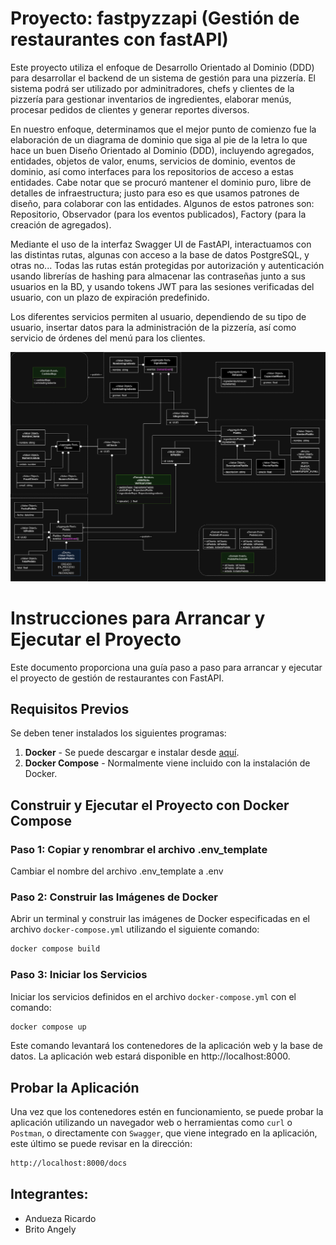 # Proyecto: fastpyzzapi (Gestión de restaurantes con fastAPI)

Este proyecto utiliza el enfoque de Desarrollo Orientado al Dominio (DDD) para desarrollar el backend de un sistema de gestión para una pizzería. El sistema podrá ser utilizado por adminitradores, chefs y clientes de la pizzería para gestionar inventarios de ingredientes, elaborar menús, procesar pedidos de clientes y generar reportes diversos.

En nuestro enfoque, determinamos que el mejor punto de comienzo fue la elaboración de un diagrama de dominio que siga al pie de la letra lo que hace un buen Diseño Orientado al Dominio (DDD), incluyendo agregados, entidades, objetos de valor, enums, servicios de dominio, eventos de dominio, así como interfaces para los repositorios de acceso a estas entidades. Cabe notar que se procuró mantener el dominio puro, libre de detalles de infraestructura; justo para eso es que usamos patrones de diseño, para colaborar con las entidades. Algunos de estos patrones son: Repositorio, Observador (para los eventos publicados), Factory (para la creación de agregados).

Mediante el uso de la interfaz Swagger UI de FastAPI, interactuamos con las distintas rutas, algunas con acceso a la base de datos PostgreSQL, y otras no... Todas las rutas están protegidas por autorización y autenticación usando librerías de hashing para almacenar las contraseñas junto a sus usuarios en la BD, y usando tokens JWT para las sesiones verificadas del usuario, con un plazo de expiración predefinido.

Los diferentes servicios permiten al usuario, dependiendo de su tipo de usuario, insertar datos para la administración de la pizzería, así como servicio de órdenes del menú para los clientes.

![alt text](<Diagrama Dominio Python.drawio.png>)


# Instrucciones para Arrancar y Ejecutar el Proyecto

Este documento proporciona una guía paso a paso para arrancar y ejecutar el proyecto de gestión de restaurantes con FastAPI.

## Requisitos Previos

Se deben tener instalados los siguientes programas:

1. **Docker** - Se puede descargar e instalar desde [aquí](https://www.docker.com/get-started).
2. **Docker Compose** - Normalmente viene incluido con la instalación de Docker.

## Construir y Ejecutar el Proyecto con Docker Compose

### Paso 1: Copiar y renombrar el archivo .env_template
Cambiar el nombre del archivo .env_template a .env

### Paso 2: Construir las Imágenes de Docker
Abrir un terminal y construir las imágenes de Docker especificadas en el archivo `docker-compose.yml` utilizando el siguiente comando:
```bash
docker compose build
```
### Paso 3: Iniciar los Servicios
Iniciar los servicios definidos en el archivo `docker-compose.yml` con el comando:
```bash
docker compose up
```
Este comando levantará los contenedores de la aplicación web y la base de datos. La aplicación web estará disponible en http://localhost:8000.

## Probar la Aplicación
Una vez que los contenedores estén en funcionamiento, se puede probar la aplicación utilizando un navegador web o herramientas como `curl` o `Postman`, o directamente con `Swagger`, que viene integrado en la aplicación, este último se puede revisar en la dirección:
```bash
http://localhost:8000/docs
```

## Integrantes:
* Andueza Ricardo
* Brito Angely

